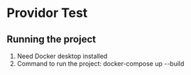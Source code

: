 # Providor Test
## Running the project
1. Need Docker desktop installed
2. Command to run the project: docker-compose up --build

